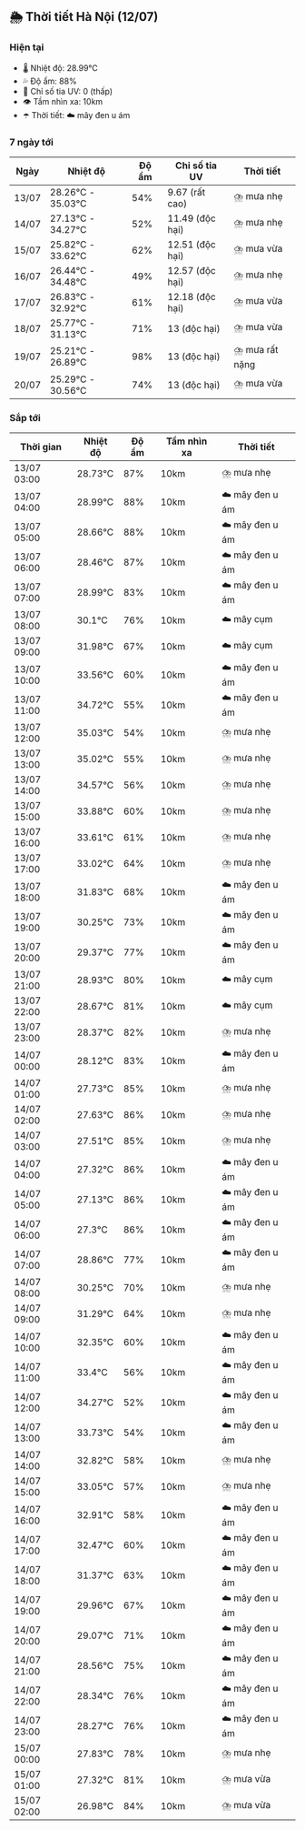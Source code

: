 ## 🌦️ Thời tiết Hà Nội (12/07)

### Hiện tại

- 🌡️ Nhiệt độ: 28.99℃
- 💦 Độ ẩm: 88%
- 🌟 Chỉ số tia UV: 0 (thấp)
- 👁️ Tầm nhìn xa: 10km
- ☂️ Thời tiết: ☁️ mây đen u ám

### 7 ngày tới

| Ngày | Nhiệt độ | Độ ẩm | Chỉ số tia UV | Thời tiết |
| --- | --- | --- | --- | --- |
| 13/07 | 28.26℃ - 35.03℃ | 54% | 9.67 (rất cao) | ⛈️ mưa nhẹ |
| 14/07 | 27.13℃ - 34.27℃ | 52% | 11.49 (độc hại) | ⛈️ mưa nhẹ |
| 15/07 | 25.82℃ - 33.62℃ | 62% | 12.51 (độc hại) | ⛈️ mưa vừa |
| 16/07 | 26.44℃ - 34.48℃ | 49% | 12.57 (độc hại) | ⛈️ mưa nhẹ |
| 17/07 | 26.83℃ - 32.92℃ | 61% | 12.18 (độc hại) | ⛈️ mưa vừa |
| 18/07 | 25.77℃ - 31.13℃ | 71% | 13 (độc hại) | ⛈️ mưa vừa |
| 19/07 | 25.21℃ - 26.89℃ | 98% | 13 (độc hại) | ⛈️ mưa rất nặng |
| 20/07 | 25.29℃ - 30.56℃ | 74% | 13 (độc hại) | ⛈️ mưa vừa |

### Sắp tới

| Thời gian | Nhiệt độ | Độ ẩm | Tầm nhìn xa | Thời tiết |
| --- | --- | --- | --- | --- |
| 13/07 03:00 | 28.73℃ | 87% | 10km | ⛈️ mưa nhẹ |
| 13/07 04:00 | 28.99℃ | 88% | 10km | ☁️ mây đen u ám |
| 13/07 05:00 | 28.66℃ | 88% | 10km | ☁️ mây đen u ám |
| 13/07 06:00 | 28.46℃ | 87% | 10km | ☁️ mây đen u ám |
| 13/07 07:00 | 28.99℃ | 83% | 10km | ☁️ mây đen u ám |
| 13/07 08:00 | 30.1℃ | 76% | 10km | ☁️ mây cụm |
| 13/07 09:00 | 31.98℃ | 67% | 10km | ☁️ mây cụm |
| 13/07 10:00 | 33.56℃ | 60% | 10km | ☁️ mây đen u ám |
| 13/07 11:00 | 34.72℃ | 55% | 10km | ☁️ mây đen u ám |
| 13/07 12:00 | 35.03℃ | 54% | 10km | ⛈️ mưa nhẹ |
| 13/07 13:00 | 35.02℃ | 55% | 10km | ⛈️ mưa nhẹ |
| 13/07 14:00 | 34.57℃ | 56% | 10km | ⛈️ mưa nhẹ |
| 13/07 15:00 | 33.88℃ | 60% | 10km | ⛈️ mưa nhẹ |
| 13/07 16:00 | 33.61℃ | 61% | 10km | ⛈️ mưa nhẹ |
| 13/07 17:00 | 33.02℃ | 64% | 10km | ⛈️ mưa nhẹ |
| 13/07 18:00 | 31.83℃ | 68% | 10km | ☁️ mây đen u ám |
| 13/07 19:00 | 30.25℃ | 73% | 10km | ☁️ mây đen u ám |
| 13/07 20:00 | 29.37℃ | 77% | 10km | ☁️ mây đen u ám |
| 13/07 21:00 | 28.93℃ | 80% | 10km | ☁️ mây cụm |
| 13/07 22:00 | 28.67℃ | 81% | 10km | ☁️ mây cụm |
| 13/07 23:00 | 28.37℃ | 82% | 10km | ⛈️ mưa nhẹ |
| 14/07 00:00 | 28.12℃ | 83% | 10km | ☁️ mây đen u ám |
| 14/07 01:00 | 27.73℃ | 85% | 10km | ⛈️ mưa nhẹ |
| 14/07 02:00 | 27.63℃ | 86% | 10km | ⛈️ mưa nhẹ |
| 14/07 03:00 | 27.51℃ | 85% | 10km | ⛈️ mưa nhẹ |
| 14/07 04:00 | 27.32℃ | 86% | 10km | ☁️ mây đen u ám |
| 14/07 05:00 | 27.13℃ | 86% | 10km | ☁️ mây đen u ám |
| 14/07 06:00 | 27.3℃ | 86% | 10km | ☁️ mây đen u ám |
| 14/07 07:00 | 28.86℃ | 77% | 10km | ☁️ mây đen u ám |
| 14/07 08:00 | 30.25℃ | 70% | 10km | ⛈️ mưa nhẹ |
| 14/07 09:00 | 31.29℃ | 64% | 10km | ⛈️ mưa nhẹ |
| 14/07 10:00 | 32.35℃ | 60% | 10km | ☁️ mây đen u ám |
| 14/07 11:00 | 33.4℃ | 56% | 10km | ☁️ mây đen u ám |
| 14/07 12:00 | 34.27℃ | 52% | 10km | ☁️ mây đen u ám |
| 14/07 13:00 | 33.73℃ | 54% | 10km | ☁️ mây đen u ám |
| 14/07 14:00 | 32.82℃ | 58% | 10km | ⛈️ mưa nhẹ |
| 14/07 15:00 | 33.05℃ | 57% | 10km | ⛈️ mưa nhẹ |
| 14/07 16:00 | 32.91℃ | 58% | 10km | ☁️ mây đen u ám |
| 14/07 17:00 | 32.47℃ | 60% | 10km | ☁️ mây đen u ám |
| 14/07 18:00 | 31.37℃ | 63% | 10km | ☁️ mây đen u ám |
| 14/07 19:00 | 29.96℃ | 67% | 10km | ☁️ mây đen u ám |
| 14/07 20:00 | 29.07℃ | 71% | 10km | ☁️ mây đen u ám |
| 14/07 21:00 | 28.56℃ | 75% | 10km | ☁️ mây đen u ám |
| 14/07 22:00 | 28.34℃ | 76% | 10km | ☁️ mây đen u ám |
| 14/07 23:00 | 28.27℃ | 76% | 10km | ☁️ mây đen u ám |
| 15/07 00:00 | 27.83℃ | 78% | 10km | ⛈️ mưa nhẹ |
| 15/07 01:00 | 27.32℃ | 81% | 10km | ⛈️ mưa vừa |
| 15/07 02:00 | 26.98℃ | 84% | 10km | ⛈️ mưa vừa |
